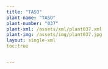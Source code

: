 ```yaml
---
title: "TASO"
plant-name: "TASO"
plant-number: "037"
plant-xml: /assets/xml/plant037.xml
plant-img: /assets/img/plant037.jpg
layout: single-xml
toc:true


---
```

